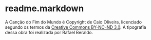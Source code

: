 # readme.markdown

A Canção do Fim do Mundo é Copyright de Caio Oliveira, licenciado
segundo os termos da [Creative Commons BY-NC-ND 3.0][licenca]. A
tipografia dessa obra foi realizada por Rafael Beraldo.

[licenca]: http://creativecommons.org/licenses/by-nc-nd/3.0/
